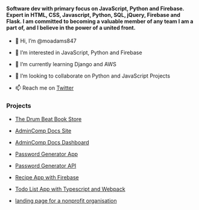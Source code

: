 #### Software dev with primary focus on JavaScript, Python and Firebase. Expert in HTML, CSS, Javascript, Python, SQL, jQuery, Firebase and Flask. I am committed to becoming a valuable member of any team I am a part of, and I believe in the power of a united front.

- 👋 Hi, I’m @moadams847

- 👀 I’m interested in JavaScript, Python and Firebase

- 🌱 I’m currently learning Django and AWS

- 💞️ I’m looking to collaborate on Python and JavaScript Projects

- 📫 Reach me on [Twitter](https://twitter.com/moadams847)

### Projects

- [The Drum Beat Book Store](https://github.com/moadams847/The-Drum-Beat-Book-Site/tree/UseJQueryToRefactor)

- [AdminComp Docs Site](https://github.com/moadams847/AdminComp-Docs/tree/AddFirebase)

- [AdminComp Docs Dashboard](https://github.com/moadams847/AdminComp-Docs-Dashboard/tree/authFirebase)

- [Password Generator App](https://github.com/moadams847/Flask-API-Password-Generator/tree/useOOPJS)

- [Password Generator API](https://fierce-anchorage-76525.herokuapp.com/passwordapi/v2/special-characters?passwordLength=15)

- [Recipe App with Firebase](https://github.com/moadams847/Firebase-Recipe-Project/tree/tryFeature)

- [Todo List App with Typescript and Webpack](https://github.com/moadams847/TodoAPP-Typescript-Webpack/tree/useTypeScript)

- [landing page for a nonprofit organisation](https://github.com/moadams847/ZongoG-Website)
